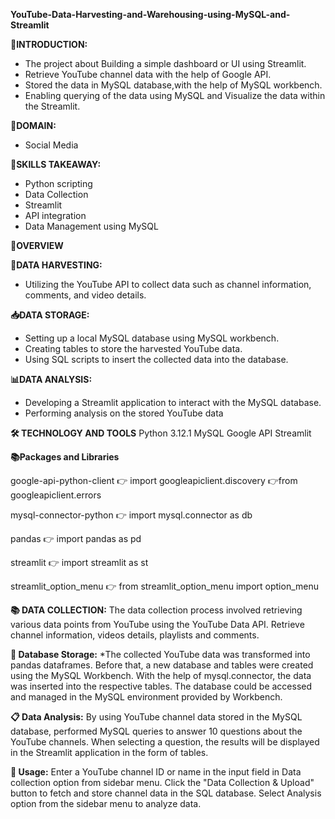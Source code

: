 **YouTube-Data-Harvesting-and-Warehousing-using-MySQL-and-Streamlit**

**📘INTRODUCTION:**
* The project about Building a simple dashboard or UI using Streamlit.
* Retrieve YouTube channel data with the help of Google API.
* Stored the data in MySQL database,with the help of MySQL workbench.
* Enabling querying of the data using MySQL and Visualize the data within the Streamlit.

**📱DOMAIN:** 
* Social Media

**🎨SKILLS TAKEAWAY:**
* Python scripting
* Data Collection
* Streamlit
* API integration
* Data Management using MySQL

**📘OVERVIEW**

**🌾DATA HARVESTING:**
* Utilizing the YouTube API to collect data such as channel information, comments, and video details.

**📥DATA STORAGE:**
* Setting up a local MySQL database using MySQL workbench.
* Creating tables to store the harvested YouTube data.
* Using SQL scripts to insert the collected data into the database.

**📊DATA ANALYSIS:**
* Developing a Streamlit application to interact with the MySQL database.
* Performing analysis on the stored YouTube data

**🛠 TECHNOLOGY AND TOOLS**
Python 3.12.1
MySQL
Google API
Streamlit

**📚Packages and Libraries**

google-api-python-client
👉 import googleapiclient.discovery
👉from googleapiclient.errors

mysql-connector-python
👉 import mysql.connector as db

pandas
👉 import pandas as pd

streamlit
👉 import streamlit as st

streamlit_option_menu
👉 from streamlit_option_menu import option_menu

**📚 DATA COLLECTION:**
The data collection process involved retrieving various data points from YouTube using the YouTube Data API. Retrieve channel information, videos details, playlists and comments.

**💾 Database Storage:**
*The collected YouTube data was transformed into pandas dataframes. Before that, a new database and tables were created using the MySQL Workbench. With the help of mysql.connector, the data was inserted into the respective tables. The database could be accessed and managed in the MySQL environment provided by Workbench.

**📋 Data Analysis:**
By using YouTube channel data stored in the MySQL database, performed MySQL queries to answer 10 questions about the YouTube channels. When selecting a question, the results will be displayed in the Streamlit application in the form of tables.

**📘 Usage:**
Enter a YouTube channel ID or name in the input field in Data collection option from sidebar menu.
Click the "Data Collection & Upload" button to fetch and store channel data in the SQL database.
Select Analysis option from the sidebar menu to analyze data.
